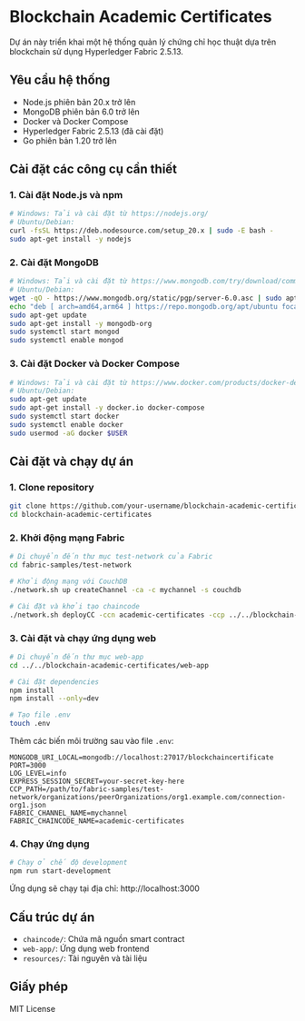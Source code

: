 # Blockchain Academic Certificates

Dự án này triển khai một hệ thống quản lý chứng chỉ học thuật dựa trên blockchain sử dụng Hyperledger Fabric 2.5.13.

## Yêu cầu hệ thống

- Node.js phiên bản 20.x trở lên
- MongoDB phiên bản 6.0 trở lên
- Docker và Docker Compose
- Hyperledger Fabric 2.5.13 (đã cài đặt)
- Go phiên bản 1.20 trở lên

## Cài đặt các công cụ cần thiết

### 1. Cài đặt Node.js và npm
```bash
# Windows: Tải và cài đặt từ https://nodejs.org/
# Ubuntu/Debian:
curl -fsSL https://deb.nodesource.com/setup_20.x | sudo -E bash -
sudo apt-get install -y nodejs
```

### 2. Cài đặt MongoDB
```bash
# Windows: Tải và cài đặt từ https://www.mongodb.com/try/download/community
# Ubuntu/Debian:
wget -qO - https://www.mongodb.org/static/pgp/server-6.0.asc | sudo apt-key add -
echo "deb [ arch=amd64,arm64 ] https://repo.mongodb.org/apt/ubuntu focal/mongodb-org/6.0 multiverse" | sudo tee /etc/apt/sources.list.d/mongodb-org-6.0.list
sudo apt-get update
sudo apt-get install -y mongodb-org
sudo systemctl start mongod
sudo systemctl enable mongod
```

### 3. Cài đặt Docker và Docker Compose
```bash
# Windows: Tải và cài đặt từ https://www.docker.com/products/docker-desktop
# Ubuntu/Debian:
sudo apt-get update
sudo apt-get install -y docker.io docker-compose
sudo systemctl start docker
sudo systemctl enable docker
sudo usermod -aG docker $USER
```

## Cài đặt và chạy dự án

### 1. Clone repository
```bash
git clone https://github.com/your-username/blockchain-academic-certificates.git
cd blockchain-academic-certificates
```

### 2. Khởi động mạng Fabric
```bash
# Di chuyển đến thư mục test-network của Fabric
cd fabric-samples/test-network

# Khởi động mạng với CouchDB
./network.sh up createChannel -ca -c mychannel -s couchdb

# Cài đặt và khởi tạo chaincode
./network.sh deployCC -ccn academic-certificates -ccp ../../blockchain-academic-certificates/chaincode -ccl javascript
```

### 3. Cài đặt và chạy ứng dụng web

```bash
# Di chuyển đến thư mục web-app
cd ../../blockchain-academic-certificates/web-app

# Cài đặt dependencies
npm install
npm install --only=dev

# Tạo file .env
touch .env
```

Thêm các biến môi trường sau vào file `.env`:
```env
MONGODB_URI_LOCAL=mongodb://localhost:27017/blockchaincertificate
PORT=3000
LOG_LEVEL=info
EXPRESS_SESSION_SECRET=your-secret-key-here
CCP_PATH=/path/to/fabric-samples/test-network/organizations/peerOrganizations/org1.example.com/connection-org1.json
FABRIC_CHANNEL_NAME=mychannel
FABRIC_CHAINCODE_NAME=academic-certificates
```

### 4. Chạy ứng dụng
```bash
# Chạy ở chế độ development
npm run start-development
```

Ứng dụng sẽ chạy tại địa chỉ: http://localhost:3000

## Cấu trúc dự án

- `chaincode/`: Chứa mã nguồn smart contract
- `web-app/`: Ứng dụng web frontend
- `resources/`: Tài nguyên và tài liệu

## Giấy phép

MIT License 
